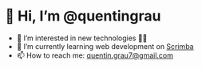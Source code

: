 # 👋 Hi, I’m @quentingrau
- 👀 I’m interested in new technologies 🧑‍💻
- 🌱 I’m currently learning web development on [Scrimba](https://scrimba.com/)
- 📫 How to reach me: quentin.grau7@gmail.com

